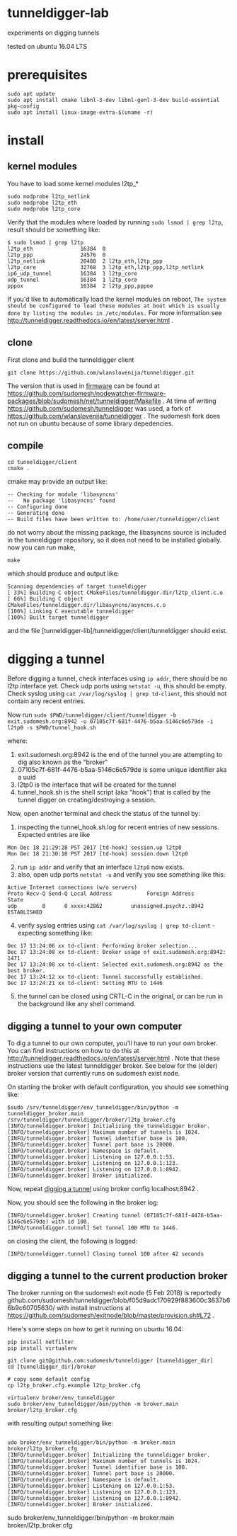 # tunneldigger-lab
experiments on digging tunnels 

tested on ubuntu 16.04 LTS

# prerequisites

```
sudo apt update
sudo apt install cmake libnl-3-dev libnl-genl-3-dev build-essential pkg-config
sudo apt install linux-image-extra-$(uname -r)
```

# install
## kernel modules
You have to load some kernel modules l2tp_*

```
sudo modprobe l2tp_netlink
sudo modprobe l2tp_eth
sudo modprobe l2tp_core
```

Verify that the modules where loaded by running ```sudo lsmod | grep l2tp```, result should be something like:

```
$ sudo lsmod | grep l2tp
l2tp_eth               16384  0
l2tp_ppp               24576  0
l2tp_netlink           20480  2 l2tp_eth,l2tp_ppp
l2tp_core              32768  3 l2tp_eth,l2tp_ppp,l2tp_netlink
ip6_udp_tunnel         16384  1 l2tp_core
udp_tunnel             16384  1 l2tp_core
pppox                  16384  2 l2tp_ppp,pppoe
```

If you'd like to automatically load the kernel modules on reboot, ```The system should be configured to load these modules at boot which is usually done by listing the modules in /etc/modules.``` For more information see http://tunneldigger.readthedocs.io/en/latest/server.html .

## clone
First clone and build the tunneldigger client

```
git clone https://github.com/wlanslovenija/tunneldigger.git
```

The version that is used in [firmware](https://github.com/sudomesh/sudowrt-firmware) can be found at https://github.com/sudomesh/nodewatcher-firmware-packages/blob/sudomesh/net/tunneldigger/Makefile . At time of writing https://github.com/sudomesh/tunneldigger was used, a fork of https://github.com/wlanslovenija/tunneldigger . The sudomesh fork does not run on ubuntu because of some library depedencies. 

## compile
```
cd tunneldigger/client
cmake .
```
cmake may provide an output like:
```
-- Checking for module 'libasyncns'
--   No package 'libasyncns' found
-- Configuring done
-- Generating done
-- Build files have been written to: /home/user/tunneldigger/client
```
do not worry about the missing package, the libasyncns source is included in the tunneldigger repository, so it does not need to be installed globally.  
now you can run make, 
```
make 
```
which should produce and output like:
```
Scanning dependencies of target tunneldigger
[ 33%] Building C object CMakeFiles/tunneldigger.dir/l2tp_client.c.o
[ 66%] Building C object CMakeFiles/tunneldigger.dir/libasyncns/asyncns.c.o
[100%] Linking C executable tunneldigger
[100%] Built target tunneldigger
```

and the file [tunneldigger-lib]/tunneldigger/client/tunneldigger should exist.

# digging a tunnel
Before digging a tunnel, check interfaces using ```ip addr```, there should be no l2tp interface yet. Check udp ports using ```netstat -u```, this should be empty. Check syslog using ```cat /var/log/syslog | grep td-client```, this should not contain any recent entries. 

Now run 
```sudo $PWD/tunneldigger/client/tunneldigger -b exit.sudomesh.org:8942 -u 07105c7f-681f-4476-b5aa-5146c6e579de -i l2tp0 -s $PWD/tunnel_hook.sh```

where:

1. exit.sudomesh.org:8942 is the end of the tunnel you are attempting to dig also known as the "broker"
2. 07105c7f-681f-4476-b5aa-5146c6e579de is some unique identifier aka a uuid
3. l2tp0 is the interface that will be created for the tunnel
4. tunnel_hook.sh is the shell script (aka "hook") that is called by the tunnel digger on creating/destroying a session.

Now, open another terminal and check the status of the tunnel by:

1. inspecting the tunnel_hook.sh.log for recent entries of new sessions. Expected entries are like
```
Mon Dec 18 21:29:28 PST 2017 [td-hook] session.up l2tp0
Mon Dec 18 21:30:10 PST 2017 [td-hook] session.down l2tp0
```
2. run ```ip addr``` and verify that an interface ```l2tp0``` now exists. 
3. also, open udp ports ```netstat -u``` and verify you see something like this:
```
Active Internet connections (w/o servers)
Proto Recv-Q Send-Q Local Address           Foreign Address         State      
udp        0      0 xxxx:42862         unassigned.psychz.:8942 ESTABLISHED
```
4. verify syslog entries using ```cat /var/log/syslog | grep td-client``` - expecting something like:
```
Dec 17 13:24:06 xx td-client: Performing broker selection...
Dec 17 13:24:08 xx td-client: Broker usage of exit.sudomesh.org:8942: 1471
Dec 17 13:24:08 xx td-client: Selected exit.sudomesh.org:8942 as the best broker.
Dec 17 13:24:12 xx td-client: Tunnel successfully established.
Dec 17 13:24:21 xx td-client: Setting MTU to 1446
```
5. the tunnel can be closed using CRTL-C in the original, or can be run in the background like any shell command.

## digging a tunnel to your own computer

To dig a tunnel to our own computer, you'll have to run your own broker. You can find instructions on how to do this at http://tunneldigger.readthedocs.io/en/latest/server.html . Note that these instructions use the latest tunneldigger broker. See below for the (older) broker version that currently runs on sudomesh exist node.


On starting the broker with default configuration, you should see something like:

```
$sudo /srv/tunneldigger/env_tunneldigger/bin/python -m tunneldigger_broker.main /srv/tunneldigger/tunneldigger/broker/l2tp_broker.cfg
[INFO/tunneldigger.broker] Initializing the tunneldigger broker.
[INFO/tunneldigger.broker] Maximum number of tunnels is 1024.
[INFO/tunneldigger.broker] Tunnel identifier base is 100.
[INFO/tunneldigger.broker] Tunnel port base is 20000.
[INFO/tunneldigger.broker] Namespace is default.
[INFO/tunneldigger.broker] Listening on 127.0.0.1:53.
[INFO/tunneldigger.broker] Listening on 127.0.0.1:123.
[INFO/tunneldigger.broker] Listening on 127.0.0.1:8942.
[INFO/tunneldigger.broker] Broker initialized.
```

Now, repeat [digging a tunnel](#digging-a-tunnel) using broker config localhost:8942 . 

Now, you should see the following in the broker log:

```
[INFO/tunneldigger.broker] Creating tunnel (07105c7f-681f-4476-b5aa-5146c6e579de) with id 100.
[INFO/tunneldigger.tunnel] Set tunnel 100 MTU to 1446.
```

on closing the client, the following is logged:

```
[INFO/tunneldigger.tunnel] Closing tunnel 100 after 42 seconds
```

## digging a tunnel to the current production broker
The broker running on the sudomesh exit node (5 Feb 2018) is reportedly github.com/sudomesh/tunneldigger/blob/f05d9adc170929f883600c3637b66b9c60705630/ with install instructions at https://github.com/sudomesh/exitnode/blob/master/provision.sh#L72 .

Here's some steps on how to get it running on ubuntu 16.04:

```
pip install netfilter
pip install virtualenv

git clone git@github.com:sudomesh/tunneldigger [tunneldigger_dir]
cd [tunneldigger_dir]/broker

# copy some default config
cp l2tp_broker.cfg.example l2tp_broker.cfg

virtualenv broker/env_tunneldigger
sudo broker/env_tunneldigger/bin/python -m broker.main broker/l2tp_broker.cfg
```

with resulting output something like:

```

udo broker/env_tunneldigger/bin/python -m broker.main broker/l2tp_broker.cfg
[INFO/tunneldigger.broker] Initializing the tunneldigger broker.
[INFO/tunneldigger.broker] Maximum number of tunnels is 1024.
[INFO/tunneldigger.broker] Tunnel identifier base is 100.
[INFO/tunneldigger.broker] Tunnel port base is 20000.
[INFO/tunneldigger.broker] Namespace is default.
[INFO/tunneldigger.broker] Listening on 127.0.0.1:53.
[INFO/tunneldigger.broker] Listening on 127.0.0.1:123.
[INFO/tunneldigger.broker] Listening on 127.0.0.1:8942.
[INFO/tunneldigger.broker] Broker initialized.
```



sudo broker/env_tunneldigger/bin/python -m broker.main broker/l2tp_broker.cfg


